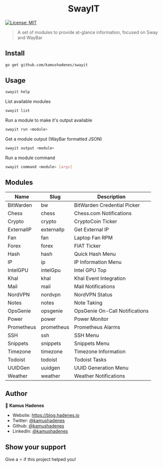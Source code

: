 <h1 align="center">SwayIT</h1>
<p>
  <a href="#" target="_blank">
    <img alt="License: MIT" src="https://img.shields.io/badge/License-MIT-yellow.svg" />
  </a>
</p>

> A set of modules to provide at-glance information, focused on Sway and WayBar

## Install

```sh
go get github.com/kamushadenes/swayit
```

## Usage

```sh
swayit help
```

List available modules
```sh
swayit list
```

Run a module to make it's output available
```sh
swayit run <module>
```

Get a module output (WayBar formatted JSON)
```sh
swayit output <module>
```

Run a module command
```sh
swayit command <module> [args]
```

## Modules

| Name       | Slug       | Description                    |
| ---------- | ---------- | ------------------------------ |
| BitWarden  | bw         | BitWarden Credential Picker    |
| Chess      | chess      | Chess.com Notifications        |
| Crypto     | crypto     | CryptoCoin Ticker              |
| ExternalIP | externalIp | Get External IP                |
| Fan        | fan        | Laptop Fan RPM                 |
| Forex      | forex      | FIAT Ticker                    |
| Hash       | hash       | Quick Hash Menu                |
| IP         | ip         | IP Information Menu            |
| IntelGPU   | intelGpu   | Intel GPU Top                  |
| Khal       | khal       | Khal Event Integration         |
| Mail       | mail       | Mail Notifications             |
| NordVPN    | nordvpn    | NordVPN Status                 |
| Notes      | notes      | Note Taking                    |
| OpsGenie   | opsgenie   | OpsGenie On-Call Notifications |
| Power      | power      | Power Monitor                  |
| Prometheus | prometheus | Prometheus Alarms              |
| SSH        | ssh        | SSH Menu                       |
| Snippets   | snippets   | Snippets Menu                  |
| Timezone   | timezone   | Timezone Information           |
| Todoist    | todoist    | Todoist Tasks                  |
| UUIDGen    | uuidgen    | UUID Generation Menu           |
| Weather    | weather    | Weather Notifications          |

## Author

👤 **Kamus Hadenes**

* Website: https://blog.hadenes.io
* Twitter: [@kamushadenes](https://twitter.com/kamushadenes)
* Github: [@kamushadenes](https://github.com/kamushadenes)
* LinkedIn: [@kamushadenes](https://linkedin.com/in/kamushadenes)

## Show your support

Give a ⭐️ if this project helped you!
